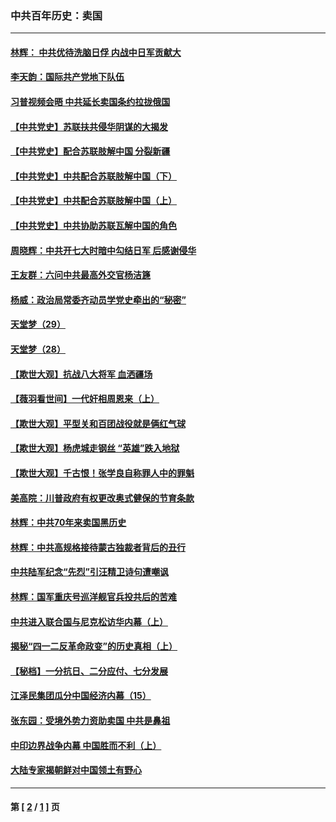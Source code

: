 ### 中共百年历史：卖国
---
#### [林辉： 中共优待洗脑日俘 内战中日军贡献大](../../pages/nf1176117/n13624644.md?07290430) 
#### [李天韵：国际共产党地下队伍](../../pages/nf1176117/n13611808.md?07290430) 
#### [习普视频会晤 中共延长卖国条约拉拢俄国](../../pages/nf1176117/n13060971.md?07290430) 
#### [【中共党史】苏联扶共侵华阴谋的大揭发](../../pages/nf1176117/n13056050.md?07290430) 
#### [【中共党史】配合苏联肢解中国 分裂新疆](../../pages/nf1176117/n13040700.md?07290430) 
#### [【中共党史】中共配合苏联肢解中国（下）](../../pages/nf1176117/n13035660.md?07290430) 
#### [【中共党史】中共配合苏联肢解中国（上）](../../pages/nf1176117/n13030262.md?07290430) 
#### [【中共党史】中共协助苏联瓦解中国的角色](../../pages/nf1176117/n13018109.md?07290430) 
#### [周晓辉：中共开七大时暗中勾结日军 后感谢侵华](../../pages/nf1176117/n12921960.md?07290430) 
#### [王友群：六问中共最高外交官杨洁篪](../../pages/nf1176117/n12836495.md?07290430) 
#### [杨威：政治局常委齐动员学党史牵出的“秘密”](../../pages/nf1176117/n12764642.md?07290430) 
#### [天堂梦（29）](../../pages/nf1176117/n12408465.md?07290430) 
#### [天堂梦（28）](../../pages/nf1176117/n12408309.md?07290430) 
#### [【欺世大观】抗战八大将军 血洒疆场](../../pages/nf1176117/n12357044.md?07290430) 
#### [【薇羽看世间】一代奸相周恩来（上）](../../pages/nf1176117/n12401109.md?07290430) 
#### [【欺世大观】平型关和百团战役就是俩红气球](../../pages/nf1176117/n12359157.md?07290430) 
#### [【欺世大观】杨虎城走钢丝 “英雄”跌入地狱](../../pages/nf1176117/n12358840.md?07290430) 
#### [【欺世大观】千古恨！张学良自称罪人中的罪魁](../../pages/nf1176117/n12358629.md?07290430) 
#### [美高院：川普政府有权更改奥式健保的节育条款](../../pages/nf1176117/n12242171.md?07290430) 
#### [林辉：中共70年来卖国黑历史](../../pages/nf1176117/n11552181.md?07290430) 
#### [林辉：中共高规格接待蒙古独裁者背后的丑行](../../pages/nf1176117/n11225005.md?07290430) 
#### [中共陆军纪念“先烈”引汪精卫诗句遭嘲讽](../../pages/nf1176117/n11153345.md?07290430) 
#### [林辉：国军重庆号巡洋舰官兵投共后的苦难](../../pages/nf1176117/n10997801.md?07290430) 
#### [中共进入联合国与尼克松访华内幕（上）](../../pages/nf1176117/n10138788.md?07290430) 
#### [揭秘“四一二反革命政变”的历史真相（上）](../../pages/nf1176117/n9996650.md?07290430) 
#### [【秘档】一分抗日、二分应付、七分发展](../../pages/nf1176117/n9331484.md?07290430) 
#### [江泽民集团瓜分中国经济内幕（15）](../../pages/nf1176117/n9268584.md?07290430) 
#### [张东园：受境外势力资助卖国 中共是鼻祖](../../pages/nf1176117/n9272480.md?07290430) 
#### [中印边界战争内幕 中国胜而不利（上）](../../pages/nf1176117/n9252458.md?07290430) 
#### [大陆专家揭朝鲜对中国领土有野心](../../pages/nf1176117/n9074056.md?07290430) 

---
#### 第 [ [2](./2.md?07290430) / [1](./1.md?07290430) ] 页
